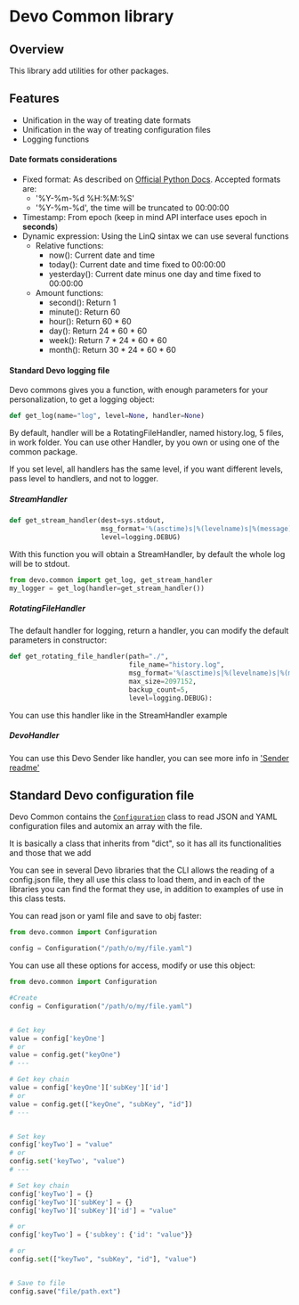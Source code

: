 # Devo Common library
## Overview
This library add utilities for other packages.

## Features

- Unification in the way of treating date formats
- Unification in the way of treating configuration files
- Logging functions

#### Date formats considerations
- Fixed format: As described on [Official Python Docs](https://docs.python.org/3/library/datetime.html#strftime-and-strptime-behavior). Accepted formats are:
    - '%Y-%m-%d %H:%M:%S'
    - '%Y-%m-%d', the time will be truncated to 00:00:00
- Timestamp: From epoch (keep in mind API interface uses epoch in **seconds**)
- Dynamic expression: Using the LinQ sintax we can use several functions
    - Relative functions:
        - now(): Current date and time
        - today(): Current date and time fixed to 00:00:00
        - yesterday(): Current date minus one day and time fixed to 00:00:00
    - Amount functions:
        - second(): Return 1
        - minute(): Return 60
        - hour(): Return 60 * 60
        - day(): Return 24 * 60 * 60
        - week(): Return 7 * 24 * 60 * 60
        - month(): Return 30 * 24 * 60 * 60


#### Standard Devo logging file

Devo commons gives you a function, with enough parameters for your personalization, to get a logging object:

```python
def get_log(name="log", level=None, handler=None)
```
By default, handler will be a RotatingFileHandler, named history.log, 5 files, in work folder.
You can use other Handler, by you own or using one of the common package.

If you set level, all handlers has the same level, if you want different levels, pass level to handlers, 
and not to logger.

##### StreamHandler

```python
def get_stream_handler(dest=sys.stdout,
                       msg_format='%(asctime)s|%(levelname)s|%(message)s',
                       level=logging.DEBUG)
```
With this function you will obtain a StreamHandler, by default the whole log will be to stdout.


```python
from devo.common import get_log, get_stream_handler
my_logger = get_log(handler=get_stream_handler())
```

##### RotatingFileHandler

The default handler for logging, return a handler, you can modify the default parameters in constructor:

```python
def get_rotating_file_handler(path="./",
                              file_name="history.log",
                              msg_format='%(asctime)s|%(levelname)s|%(message)s',
                              max_size=2097152,
                              backup_count=5, 
                              level=logging.DEBUG):
```

You can use this handler like in the StreamHandler example


##### DevoHandler

You can use this Devo Sender like handler, you can see more info in ['Sender readme'](sender/sender.md)


## Standard Devo configuration file

Devo Common contains the [`Configuration`](common/generic/configuration.py) 
class to read JSON and YAML configuration files 
and automix an array with the file.

It is basically a class that inherits from "dict", so it has all its 
functionalities and those that we add

You can see in several Devo libraries that the CLI allows the reading of a 
config.json file, they all use this class to load them, and in each of the 
libraries you can find the format they use, in addition to examples of use in 
this class tests.


You can read json or yaml file and save to obj faster:

```python
from devo.common import Configuration

config = Configuration("/path/o/my/file.yaml")
```

You can use all these options for access, modify or use this  object:

```python
from devo.common import Configuration

#Create
config = Configuration("/path/o/my/file.yaml")


# Get key
value = config['keyOne']
# or
value = config.get("keyOne")
# ---

# Get key chain
value = config['keyOne']['subKey']['id']
# or
value = config.get(["keyOne", "subKey", "id"])
# ---


# Set key
config['keyTwo'] = "value"
# or
config.set('keyTwo', "value")
# ---

# Set key chain
config['keyTwo'] = {}
config['keyTwo']['subKey'] = {}
config['keyTwo']['subKey']['id'] = "value"

# or
config['keyTwo'] = {'subkey': {'id': "value"}}

# or
config.set(["keyTwo", "subKey", "id"], "value")


# Save to file
config.save("file/path.ext")
```
